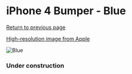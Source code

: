 # iPhone 4 Bumper - Blue

[Return to previous page](/iphone_4)

[High-resolution image from Apple](https://store.storeimages.cdn-apple.com/8756/as-images.apple.com/is/MC670?wid=4500&hei=4500&fmt=png)

<div style="width: 384px"><img src="/everysource/MC670.png" alt="Blue"></div>

### Under construction
